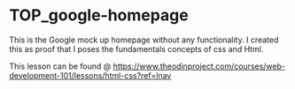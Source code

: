 # TOP_google-homepage



This is the Google mock up homepage without any functionality. I created this as proof that I poses the fundamentals concepts of css and Html. 

This lesson can be found @ https://www.theodinproject.com/courses/web-development-101/lessons/html-css?ref=lnav
